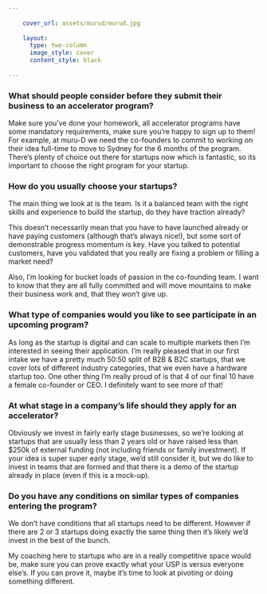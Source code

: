 ```yaml
---
    
    cover_url: assets/murud/murud.jpg
    
    layout:
      type: two-column
      image_style: cover
      content_style: black
    
---
```

### What should people consider before they submit their business to an accelerator program?

Make sure you’ve done your homework, all accelerator programs have some mandatory requirements, make sure you’re happy to sign up to them!
For example, at muru-D we need the co-founders to commit to working on their idea full-time to move to Sydney for the 6 months of the program. There’s plenty of choice out there for startups now which is fantastic, so its important to choose the right program for your startup.

### How do you usually choose your startups?

The main thing we look at is the team. Is it a balanced team with the right skills and experience to build the startup, do they have traction already?

This doesn’t necessarily mean that you have to have launched already or have paying customers (although that’s always nice!), but some sort of demonstrable progress momentum is key. Have you talked to potential customers, have you validated that you really are fixing a problem or filling a market need?

Also, I’m looking for bucket loads of passion in the co-founding team. I want to know that they are all fully committed and will move mountains to make their business work and, that they won’t give up.

### What type of companies would you like to see participate in an upcoming program?

As long as the startup is digital and can scale to multiple markets then I’m interested in seeing their application.  I’m really pleased that in our first intake we have a pretty much 50:50 split of B2B & B2C startups, that we cover lots of different industry categories, that we even have a hardware startup too.
One other thing I’m really proud of is that 4 of our final 10 have a female co-founder or CEO.  I definitely want to see more of that!

### At what stage in a company’s life should they apply for an accelerator?

Obviously we invest in fairly early stage businesses, so we’re looking at startups that are usually less than 2 years old or have raised less than $250k of external funding (not including friends or family investment).
If your idea is super super early stage, we’d still consider it, but we do like to invest in teams that are formed and that there is a demo of the startup already in place (even if this is a mock-up).

### Do you have any conditions on similar types of companies entering the program?

We don’t have conditions that all startups need to be different. However if there are 2 or 3 startups doing exactly the same thing then it’s likely we’d invest in the best of the bunch.

My coaching here to startups who are in a really competitive space would be, make sure you can prove exactly what your USP is versus everyone else’s. If you can prove it, maybe it’s time to look at pivoting or doing something different.